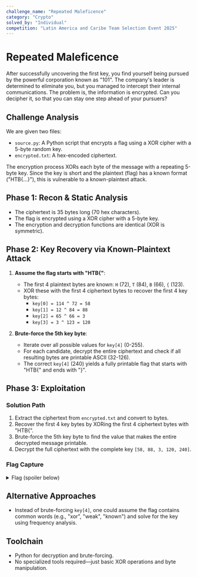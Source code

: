 ```yaml
---
challenge_name: "Repeated Maleficence"
category: "Crypto"
solved_by: "Individual"
competition: "Latin America and Caribe Team Selection Event 2025"
---
```


# Repeated Maleficence

After successfully uncovering the first key, you find yourself being pursued by the powerful corporation known as "101". The company's leader is determined to eliminate you, but you managed to intercept their internal communications. The problem is, the information is encrypted. Can you decipher it, so that you can stay one step ahead of your pursuers?

## Challenge Analysis

We are given two files:
- `source.py`: A Python script that encrypts a flag using a XOR cipher with a 5-byte random key.
- `encrypted.txt`: A hex-encoded ciphertext.

The encryption process XORs each byte of the message with a repeating 5-byte key. Since the key is short and the plaintext (flag) has a known format ("HTB{...}"), this is vulnerable to a known-plaintext attack.

## Phase 1: Recon & Static Analysis

- The ciphertext is 35 bytes long (70 hex characters).
- The flag is encrypted using a XOR cipher with a 5-byte key.
- The encryption and decryption functions are identical (XOR is symmetric).

## Phase 2: Key Recovery via Known-Plaintext Attack

1. **Assume the flag starts with "HTB{"**:
   - The first 4 plaintext bytes are known: `H` (72), `T` (84), `B` (66), `{` (123).
   - XOR these with the first 4 ciphertext bytes to recover the first 4 key bytes:
     - `key[0] = 114 ^ 72 = 58`
     - `key[1] = 12 ^ 84 = 88`
     - `key[2] = 65 ^ 66 = 3`
     - `key[3] = 3 ^ 123 = 120`

2. **Brute-force the 5th key byte**:
   - Iterate over all possible values for `key[4]` (0-255).
   - For each candidate, decrypt the entire ciphertext and check if all resulting bytes are printable ASCII (32-126).
   - The correct `key[4]` (240) yields a fully printable flag that starts with "HTB{" and ends with "}".

## Phase 3: Exploitation

### Solution Path

1. Extract the ciphertext from `encrypted.txt` and convert to bytes.
2. Recover the first 4 key bytes by XORing the first 4 ciphertext bytes with "HTB{".
3. Brute-force the 5th key byte to find the value that makes the entire decrypted message printable.
4. Decrypt the full ciphertext with the complete key `[58, 88, 3, 120, 240]`.

### Flag Capture

<details>
  <summary>Flag (spoiler below)</summary>
  HTB{x0r_1S_w34k_w15h_kn0wn_p141n53x5}
</details>

## Alternative Approaches

- Instead of brute-forcing `key[4]`, one could assume the flag contains common words (e.g., "xor", "weak", "known") and solve for the key using frequency analysis.

## Toolchain

- Python for decryption and brute-forcing.
- No specialized tools required—just basic XOR operations and byte manipulation.
